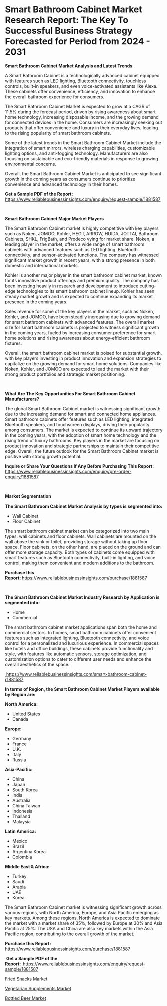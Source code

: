 <p><h1>Smart Bathroom Cabinet Market Research Report: The Key To Successful Business Strategy Forecasted for Period from 2024 - 2031</h1></p><p><strong>Smart Bathroom Cabinet Market Analysis and Latest Trends</strong></p>
<p><p>A Smart Bathroom Cabinet is a technologically advanced cabinet equipped with features such as LED lighting, Bluetooth connectivity, touchless controls, built-in speakers, and even voice-activated assistants like Alexa. These cabinets offer convenience, efficiency, and innovation to enhance the overall bathroom experience for consumers.</p><p>The Smart Bathroom Cabinet Market is expected to grow at a CAGR of 11.5% during the forecast period, driven by rising awareness about smart home technology, increasing disposable income, and the growing demand for connected devices in the home. Consumers are increasingly seeking out products that offer convenience and luxury in their everyday lives, leading to the rising popularity of smart bathroom cabinets.</p><p>Some of the latest trends in the Smart Bathroom Cabinet Market include the integration of smart mirrors, wireless charging capabilities, customizable lighting options, and anti-fogging technology. Manufacturers are also focusing on sustainable and eco-friendly materials in response to growing environmental concerns.</p><p>Overall, the Smart Bathroom Cabinet Market is anticipated to see significant growth in the coming years as consumers continue to prioritize convenience and advanced technology in their homes.</p></p>
<p><strong>Get a Sample PDF of the Report:&nbsp;</strong> <a href="https://www.reliablebusinessinsights.com/enquiry/request-sample/1881587">https://www.reliablebusinessinsights.com/enquiry/request-sample/1881587</a></p>
<p>&nbsp;</p>
<p><strong>Smart Bathroom Cabinet Major Market Players</strong></p>
<p><p>The Smart Bathroom Cabinet market is highly competitive with key players such as Noken, JOMOO, Kohler, HEGII, ARROW, HUIDA, JOTTAI, Bathroom Cabinets, SHKL, FrigBath, and Prodeco vying for market share. Noken, a leading player in the market, offers a wide range of smart bathroom cabinets with advanced features such as LED lighting, Bluetooth connectivity, and sensor-activated functions. The company has witnessed significant market growth in recent years, with a strong presence in both domestic and international markets.</p><p>Kohler is another major player in the smart bathroom cabinet market, known for its innovative product offerings and premium quality. The company has been investing heavily in research and development to introduce cutting-edge technologies to its smart bathroom cabinet lineup. Kohler has seen steady market growth and is expected to continue expanding its market presence in the coming years.</p><p>Sales revenue for some of the key players in the market, such as Noken, Kohler, and JOMOO, have been steadily increasing due to growing demand for smart bathroom cabinets with advanced features. The overall market size for smart bathroom cabinets is projected to witness significant growth in the coming years, fueled by increasing consumer preference for smart home solutions and rising awareness about energy-efficient bathroom fixtures.</p><p>Overall, the smart bathroom cabinet market is poised for substantial growth, with key players investing in product innovation and expansion strategies to capitalize on the growing demand for smart home solutions. Companies like Noken, Kohler, and JOMOO are expected to lead the market with their strong product portfolios and strategic market positioning.</p></p>
<p>&nbsp;</p>
<p><strong>What Are The Key Opportunities For Smart Bathroom Cabinet Manufacturers?</strong></p>
<p><p>The global Smart Bathroom Cabinet market is witnessing significant growth due to the increasing demand for smart and connected home appliances. Smart bathroom cabinets offer features such as LED lighting, integrated Bluetooth speakers, and touchscreen displays, driving their popularity among consumers. The market is expected to continue its upward trajectory in the coming years, with the adoption of smart home technology and the rising trend of luxury bathrooms. Key players in the market are focusing on product innovation and strategic partnerships to maintain their competitive edge. Overall, the future outlook for the Smart Bathroom Cabinet market is positive with strong growth potential.</p></p>
<p><strong>Inquire or Share Your Questions If Any Before Purchasing This Report:</strong> <a href="https://www.reliablebusinessinsights.com/enquiry/pre-order-enquiry/1881587">https://www.reliablebusinessinsights.com/enquiry/pre-order-enquiry/1881587</a></p>
<p>&nbsp;</p>
<p><strong>Market Segmentation</strong></p>
<p><strong>The Smart Bathroom Cabinet Market Analysis by types is segmented into:</strong></p>
<p><ul><li>Wall Cabinet</li><li>Floor Cabinet</li></ul></p>
<p><p>The smart bathroom cabinet market can be categorized into two main types: wall cabinets and floor cabinets. Wall cabinets are mounted on the wall above the sink or toilet, providing storage without taking up floor space. Floor cabinets, on the other hand, are placed on the ground and can offer more storage capacity. Both types of cabinets come equipped with smart features such as Bluetooth connectivity, built-in lighting, and voice control, making them convenient and modern additions to the bathroom.</p></p>
<p><strong>Purchase this Report:&nbsp;</strong><a href="https://www.reliablebusinessinsights.com/purchase/1881587">https://www.reliablebusinessinsights.com/purchase/1881587</a></p>
<p>&nbsp;</p>
<p><strong>The Smart Bathroom Cabinet Market Industry Research by Application is segmented into:</strong></p>
<p><ul><li>Home</li><li>Commercial</li></ul></p>
<p><p>The smart bathroom cabinet market applications span both the home and commercial sectors. In homes, smart bathroom cabinets offer convenient features such as integrated lighting, Bluetooth connectivity, and voice control for a personalized and luxurious experience. In commercial spaces like hotels and office buildings, these cabinets provide functionality and style, with features like automatic sensors, storage optimization, and customization options to cater to different user needs and enhance the overall aesthetics of the space.</p></p>
<p><a href="https://www.reliablebusinessinsights.com/smart-bathroom-cabinet-r1881587">&nbsp;https://www.reliablebusinessinsights.com/smart-bathroom-cabinet-r1881587</a></p>
<p><strong>In terms of Region, the Smart Bathroom Cabinet Market Players available by Region are:</strong></p>
<p>
    <p> <strong> North America: </strong>
        <ul>
            <li>United States</li>
            <li>Canada</li>
        </ul>
        </p> 
    <p> <strong> Europe: </strong>
        <ul>
            <li>Germany</li>
            <li>France</li>
            <li>U.K.</li>
            <li>Italy</li>
            <li>Russia</li>
        </ul>
        </p> 
    <p> <strong> Asia-Pacific: </strong>
        <ul>
            <li>China</li>
            <li>Japan</li>
            <li>South Korea</li>
            <li>India</li>
            <li>Australia</li>
            <li>China Taiwan</li>
            <li>Indonesia</li>
            <li>Thailand</li>
            <li>Malaysia</li>
        </ul>
        </p> 
    <p> <strong> Latin America: </strong>
        <ul>
            <li>Mexico</li>
            <li>Brazil</li>
            <li>Argentina Korea</li>
            <li>Colombia</li>
        </ul>
        </p> 
    <p> <strong> Middle East & Africa: </strong>
        <ul>
            <li>Turkey</li>
            <li>Saudi</li>
            <li>Arabia</li>
            <li>UAE</li>
            <li>Korea</li>
        </ul>
    </p>
    </p>
<p><p>The Smart Bathroom Cabinet market is witnessing significant growth across various regions, with North America, Europe, and Asia Pacific emerging as key markets. Among these regions, North America is expected to dominate the market with a market share of 35%, followed by Europe at 30% and Asia Pacific at 25%. The USA and China are also key markets within the Asia Pacific region, contributing to the overall growth of the market.</p></p>
<p><strong>Purchase this Report: </strong><a href="https://www.reliablebusinessinsights.com/purchase/1881587">https://www.reliablebusinessinsights.com/purchase/1881587</a></p>
<p>&nbsp;<strong>Get a Sample PDF of the Report:&nbsp;&nbsp;</strong><a href="https://www.reliablebusinessinsights.com/enquiry/request-sample/1881587">https://www.reliablebusinessinsights.com/enquiry/request-sample/1881587</a></p>
<p><strong></strong></p>
<p><p><a href="https://github.com/eliyamanson4561/Market-Research-Report-List-1/blob/main/fried-snacks-market.md">Fried Snacks Market</a></p><p><a href="https://github.com/hannahforsyth9786/Market-Research-Report-List-1/blob/main/vegetarian-supplements-market.md">Vegetarian Supplements Market</a></p><p><a href="https://github.com/AbdulKoss18/Market-Research-Report-List-1/blob/main/bottled-beer-market.md">Bottled Beer Market</a></p></p>